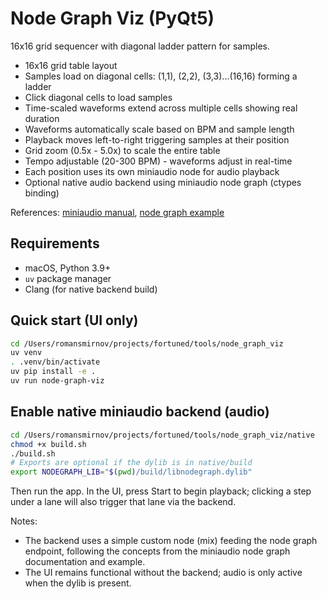 # Node Graph Viz (PyQt5)

16x16 grid sequencer with diagonal ladder pattern for samples.

- 16x16 grid table layout
- Samples load on diagonal cells: (1,1), (2,2), (3,3)...(16,16) forming a ladder
- Click diagonal cells to load samples
- Time-scaled waveforms extend across multiple cells showing real duration
- Waveforms automatically scale based on BPM and sample length
- Playback moves left-to-right triggering samples at their position
- Grid zoom (0.5x - 5.0x) to scale the entire table
- Tempo adjustable (20-300 BPM) - waveforms adjust in real-time
- Each position uses its own miniaudio node for audio playback
- Optional native audio backend using miniaudio node graph (ctypes binding)

References: [miniaudio manual](https://miniaud.io/docs/manual/index.html), [node graph example](https://miniaud.io/docs/examples/node_graph.html)

## Requirements
- macOS, Python 3.9+
- `uv` package manager
- Clang (for native backend build)

## Quick start (UI only)
```bash
cd /Users/romansmirnov/projects/fortuned/tools/node_graph_viz
uv venv
. .venv/bin/activate
uv pip install -e .
uv run node-graph-viz
```

## Enable native miniaudio backend (audio)
```bash
cd /Users/romansmirnov/projects/fortuned/tools/node_graph_viz/native
chmod +x build.sh
./build.sh
# Exports are optional if the dylib is in native/build
export NODEGRAPH_LIB="$(pwd)/build/libnodegraph.dylib"
```

Then run the app. In the UI, press Start to begin playback; clicking a step under a lane will also trigger that lane via the backend.

Notes:
- The backend uses a simple custom node (mix) feeding the node graph endpoint, following the concepts from the miniaudio node graph documentation and example.
- The UI remains functional without the backend; audio is only active when the dylib is present.
